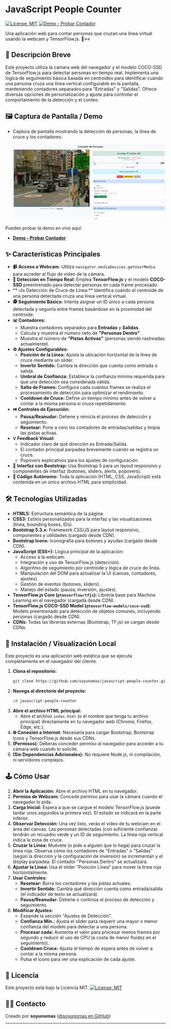 # JavaScript People Counter

[![License: MIT](https://img.shields.io/badge/License-MIT-yellow.svg)](https://opensource.org/licenses/MIT) [![Demo - Probar Contador](https://img.shields.io/badge/Demo-Probar_Contador-brightgreen)](https://soyunomas.github.io/javascript-people-counter/) <!-- Asegúrate que esta URL sea correcta después de desplegar en GitHub Pages -->

Una aplicación web para contar personas que cruzan una línea virtual usando la webcam y TensorFlow.js. 🚶↔️

## 📝 Descripción Breve

Este proyecto utiliza la cámara web del navegador y el modelo COCO-SSD de TensorFlow.js para detectar personas en tiempo real. Implementa una lógica de seguimiento básica basada en centroides para identificar cuándo una persona cruza una línea vertical configurable en la pantalla, manteniendo contadores separados para "Entradas" y "Salidas". Ofrece diversas opciones de personalización y ajuste para controlar el comportamiento de la detección y el conteo.

## 🖼️ Captura de Pantalla / Demo

*   Captura de pantalla mostrando la detección de personas, la línea de cruce y los contadores:

    ![Captura de Pantalla del Contador de Personas](screenshot.png) <!-- REEMPLAZA ESTA IMAGEN -->

Puedes probar la demo en vivo aquí:

*   **[Demo - Probar Contador](https://soyunomas.github.io/javascript-people-counter/)**

## ✨ Características Principales

*   **📹 Acceso a Webcam:** Utiliza `navigator.mediaDevices.getUserMedia` para acceder al flujo de vídeo de la cámara.
*   **🤖 Detección en Tiempo Real:** Emplea **TensorFlow.js** y el modelo **COCO-SSD** preentrenado para detectar personas en cada frame procesado.
*   ** เส้น Detección de Cruce de Línea:** Identifica cuándo el centroide de una persona detectada cruza una línea vertical virtual.
*   **🕵️ Seguimiento Básico:** Intenta asignar un ID único a cada persona detectada y seguirla entre frames basándose en la proximidad del centroide.
*   **📊 Contadores:**
    *   Muestra contadores separados para **Entradas** y **Salidas**.
    *   Calcula y muestra el número neto de **"Personas Dentro"**.
    *   Muestra el número de **"Pistas Activas"** (personas siendo rastreadas actualmente).
*   **⚙️ Ajustes Configurables:**
    *   **Posición de la Línea:** Ajusta la ubicación horizontal de la línea de cruce mediante un slider.
    *   **Invertir Sentido:** Cambia la dirección que cuenta como entrada o salida.
    *   **Umbral de Confianza:** Establece la confianza mínima requerida para que una detección sea considerada válida.
    *   **Salto de Frames:** Configura cada cuántos frames se realiza el procesamiento de detección para optimizar el rendimiento.
    *   **Cooldown de Cruce:** Define un tiempo mínimo antes de volver a contar a la misma persona si cruza repetidamente.
*   **⏯️ Controles de Ejecución:**
    *   **Pausa/Reanudar:** Detiene y reinicia el proceso de detección y seguimiento.
    *   **Resetear:** Pone a cero los contadores de entradas/salidas y limpia las pistas activas.
*   **💡 Feedback Visual:**
    *   Indicador claro de qué dirección es Entrada/Salida.
    *   El contador principal parpadea brevemente cuando se registra un cruce.
    *   Popovers explicativos para los ajustes de configuración.
*   **🎨 Interfaz con Bootstrap:** Usa Bootstrap 5 para un layout responsivo y componentes de interfaz (botones, sliders, alerts, popovers).
*   **🧩 Código Autónomo:** Toda la aplicación (HTML, CSS, JavaScript) está contenida en un único archivo HTML para simplicidad.

## 🛠️ Tecnologías Utilizadas

*   **HTML5:** Estructura semántica de la página.
*   **CSS3:** Estilos personalizados para la interfaz y las visualizaciones (línea, bounding boxes, IDs).
*   **Bootstrap 5.3.x:** Framework CSS/JS para layout responsivo, componentes y utilidades (cargado desde CDN).
*   **Bootstrap Icons:** Iconografía para botones y ayudas (cargado desde CDN).
*   **JavaScript (ES6+):** Lógica principal de la aplicación:
    *   Acceso a la webcam.
    *   Integración y uso de TensorFlow.js (detección).
    *   Algoritmo de seguimiento por centroide y lógica de cruce de línea.
    *   Manipulación del DOM para actualizar la UI (canvas, contadores, ajustes).
    *   Gestión de eventos (botones, sliders).
    *   Manejo del estado (pausa, inversión, ajustes).
*   **TensorFlow.js Core (`@tensorflow/tfjs`):** Librería base para Machine Learning en el navegador (cargada desde CDN).
*   **TensorFlow.js COCO-SSD Model (`@tensorflow-models/coco-ssd`):** Modelo preentrenado para detección de objetos comunes, incluyendo personas (cargado desde CDN).
*   **CDNs:** Todas las librerías externas (Bootstrap, TF.js) se cargan desde CDNs.

## 🚀 Instalación / Visualización Local

Este proyecto es una aplicación web estática que se ejecuta completamente en el navegador del cliente.

1.  **Clona el repositorio:**
    ```bash
    git clone https://github.com/soyunomas/javascript-people-counter.git
    ```
2.  **Navega al directorio del proyecto:**
    ```bash
    cd javascript-people-counter
    ```
3.  **Abre el archivo HTML principal:**
    *   Abre el archivo `index.html` (o el nombre que tenga tu archivo principal) directamente en tu navegador web (Chrome, Firefox, Edge, etc.).
4.  **🌐 Conexión a Internet:** Necesaria para cargar Bootstrap, Bootstrap Icons y TensorFlow.js desde sus CDNs.
5.  **(Permisos):** Deberás conceder permiso al navegador para acceder a tu cámara web cuando lo solicite.
6.  **(Sin Dependencias Adicionales):** No requiere Node.js, ni compilación, ni servidores complejos.

## 🕹️ Cómo Usar

1.  **Abrir la Aplicación:** Abre el archivo HTML en tu navegador.
2.  **Permiso de Webcam:** Concede permiso para usar la cámara cuando el navegador lo pida.
3.  **Carga Inicial:** Espera a que se cargue el modelo TensorFlow.js (puede tardar unos segundos la primera vez). El estado se indicará en la parte inferior.
4.  **Observar Detección:** Una vez listo, verás el vídeo de tu webcam en el área del canvas. Las personas detectadas (con suficiente confianza) tendrán un recuadro verde y un ID de seguimiento. La línea roja vertical indica la zona de cruce.
5.  **Cruzar la Línea:** Muévete (o pide a alguien que lo haga) para cruzar la línea roja. Observa cómo los contadores de "Entradas" o "Salidas" (según la dirección y la configuración de inversión) se incrementan y el display parpadea. El contador "Personas Dentro" se actualizará.
6.  **Ajustar la Línea:** Usa el slider "Posición Línea" para mover la línea roja horizontalmente.
7.  **Usar Controles:**
    *   **Resetear:** Borra los contadores y las pistas actuales.
    *   **Invertir Sentido:** Cambia qué dirección cuenta como entrada/salida (el indicador de texto se actualizará).
    *   **Pausa/Reanudar:** Detiene o continúa el proceso de detección y seguimiento.
8.  **Modificar Ajustes:**
    *   Expande la sección "Ajustes de Detección".
    *   **Confianza Mín.:** Ajusta el slider para requerir una mayor o menor confianza del modelo para detectar a una persona.
    *   **Procesar cada:** Aumenta el valor para procesar menos frames por segundo y reducir el uso de CPU (a costa de menor fluidez en el seguimiento).
    *   **Cooldown Cruce:** Ajusta el tiempo de espera antes de volver a contar a la misma persona.
    *   Pulsa el icono <i class="bi bi-question-circle"></i> para ver una explicación de cada ajuste.

## 📄 Licencia

Este proyecto está bajo la Licencia MIT.
[![License: MIT](https://img.shields.io/badge/License-MIT-yellow.svg)](https://opensource.org/licenses/MIT)

## 🧑‍💻 Contacto

Creado por **soyunomas** ([@soyunomas en GitHub](https://github.com/soyunomas))

---
